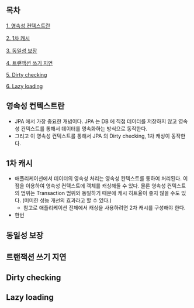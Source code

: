 ## 목차
[1. 영속성 컨텍스트란](#영속성-컨텍스트란)

[2. 1차 캐시](#1차-캐시)

[3. 동일성 보장](#동일성-보장)

[4. 트랜잭션 쓰기 지연](#트랜잭션-쓰기-지연)

[5. Dirty checking](#Dirty-checking)

[6. Lazy loading](#Lazy-loading)

## 영속성 컨텍스트란
* JPA 에서 가장 중요한 개념이다. JPA 는 DB 에 직접 데이터를 저장하지 않고 영속성 컨텍스트를 통해서 데이터를 영속화하는 방식으로 동작한다. 
* 그리고 이 영속성 컨텍스트를 통해서 JPA 의 Dirty checking, 1차 캐싱이 동작한다.

## 1차 캐시
* 애플리케이션에서 데이터의 영속성 처리는 영속성 컨텍스트를 통하여 처리된다. 이점을 이용하여 영속성 컨텍스트에 객체를 캐싱해둘 수 있다. 물론 영속성 컨텍스트의 범위는 Transaction 범위와 동일하기 때문에 캐시 히트율이 좋지 않을 수도 있다. (미미한 성능 개선의 효과라고 할 수 있다.)
  * 참고로 애플리케이션 전체에서 캐싱을 사용하려면 2차 캐시를 구성해야 한다.
* 한번 

## 동일성 보장

## 트랜잭션 쓰기 지연

## Dirty checking

## Lazy loading
